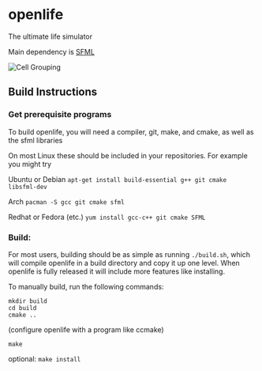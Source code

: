# openlife

The ultimate life simulator

Main dependency is [SFML](http://www.sfml-dev.org/license.php)

![Cell Grouping](http://i.imgur.com/Ag7284g.png)

## Build Instructions

### Get prerequisite programs

To build openlife, you will need a compiler, git, make, and cmake, as well as the sfml libraries

On most Linux these should be included in your repositories. For example you might try

Ubuntu or Debian `apt-get install build-essential g++ git cmake libsfml-dev`

Arch `pacman -S gcc git cmake sfml`

Redhat or Fedora (etc.) `yum install gcc-c++ git cmake SFML`

### Build:

For most users, building should be as simple as running `./build.sh`, which will compile openlife in a build directory and copy it up one level.
When openlife is fully released it will include more features like installing.

To manually build, run the following commands:

```
mkdir build
cd build
cmake ..
```
(configure openlife with a program like ccmake)
```
make
```
optional: `make install`
